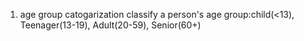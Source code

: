 1. age group catogarization
 classify a person's age group:child(<13), Teenager(13-19), Adult(20-59), Senior(60+)